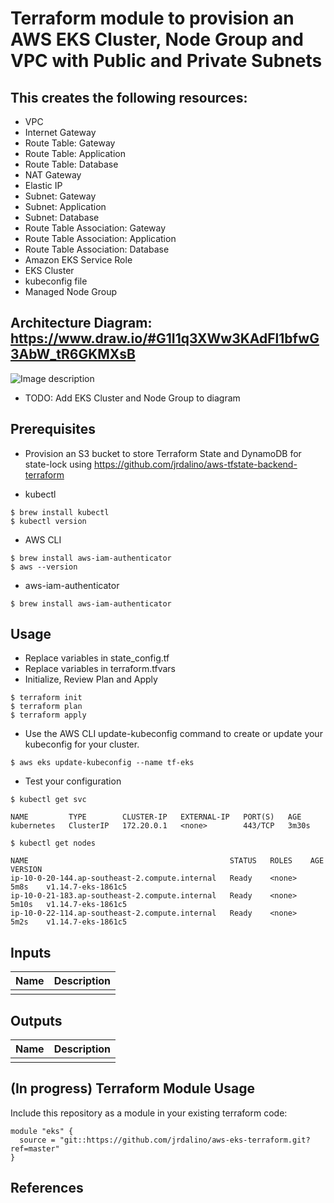 # Terraform module to provision an AWS EKS Cluster, Node Group and VPC with Public and Private Subnets

## This creates the following resources:
- VPC
- Internet Gateway
- Route Table: Gateway
- Route Table: Application
- Route Table: Database
- NAT Gateway
- Elastic IP
- Subnet: Gateway
- Subnet: Application
- Subnet: Database
- Route Table Association: Gateway
- Route Table Association: Application
- Route Table Association: Database
- Amazon EKS Service Role
- EKS Cluster
- kubeconfig file
- Managed Node Group

## Architecture Diagram: https://www.draw.io/#G1I1q3XWw3KAdFl1bfwG3AbW_tR6GKMXsB

![Image description](https://github.com/jrdalino/aws-eks-terraform/blob/master/images/aws_vpc_architecture_diagram.png)

- TODO: Add EKS Cluster and Node Group to diagram

## Prerequisites
- Provision an S3 bucket to store Terraform State and DynamoDB for state-lock
using https://github.com/jrdalino/aws-tfstate-backend-terraform

- kubectl
```
$ brew install kubectl 
$ kubectl version
```

- AWS CLI
```
$ brew install aws-iam-authenticator
$ aws --version
```

- aws-iam-authenticator
```
$ brew install aws-iam-authenticator
```

## Usage
- Replace variables in state_config.tf
- Replace variables in terraform.tfvars
- Initialize, Review Plan and Apply
```
$ terraform init
$ terraform plan
$ terraform apply
```

- Use the AWS CLI update-kubeconfig command to create or update your kubeconfig for your cluster.
```
$ aws eks update-kubeconfig --name tf-eks
```

- Test your configuration
```
$ kubectl get svc
```
```
NAME         TYPE        CLUSTER-IP   EXTERNAL-IP   PORT(S)   AGE
kubernetes   ClusterIP   172.20.0.1   <none>        443/TCP   3m30s
```

```
$ kubectl get nodes
```
```
NAME                                             STATUS   ROLES    AGE     VERSION
ip-10-0-20-144.ap-southeast-2.compute.internal   Ready    <none>   5m8s    v1.14.7-eks-1861c5
ip-10-0-21-183.ap-southeast-2.compute.internal   Ready    <none>   5m10s   v1.14.7-eks-1861c5
ip-10-0-22-114.ap-southeast-2.compute.internal   Ready    <none>   5m2s    v1.14.7-eks-1861c5
```

## Inputs
| Name | Description |
|------|-------------|
| | |

## Outputs
| Name | Description |
|------|-------------|
| | |

## (In progress) Terraform Module Usage
Include this repository as a module in your existing terraform code:
```
module "eks" {
  source = "git::https://github.com/jrdalino/aws-eks-terraform.git?ref=master"
}
```

## References